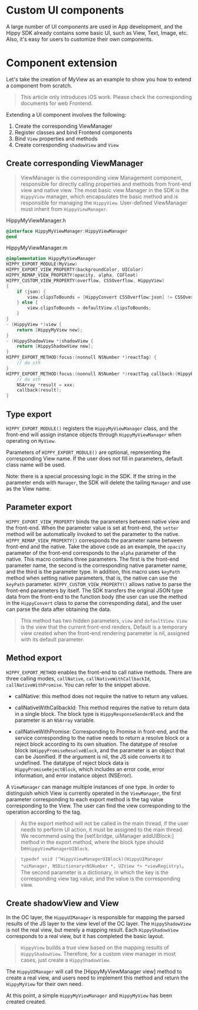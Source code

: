 # Custom UI components

A large number of UI components are used in App development, and the Hippy SDK already contains some basic UI, such as View, Text, Image, etc.
Also, it's easy for users to customize their own components.

# Component extension

Let's take the creation of MyView as an example to show you how to extend a component from scratch.

>This article only introduces iOS work. Please check the corresponding documents for web Frontend.

Extending a UI component involves the following:

1. Create the corresponding ViewManager
2. Register classes and bind Frontend components
3. Bind `View` properties and methods
4. Create corresponding `shadowView` and `View`

## Create corresponding ViewManager

>ViewManager is the corresponding view Management component, responsible for directly calling properties and methods from front-end view and native view.
>The most basic view Manager in the SDK is the `HippyView` manager, which encapsulates the basic method and is responsible for managing the `HippyView`.
>User-defined ViewManager must inherit from `HippyViewManager`.

HippyMyViewManager.h

```objectivec
@interface HippyMyViewManager:HippyViewManager
@end
```

HippyMyViewManager.m

```objectivec
@implementation HippyMyViewManager
HIPPY_EXPORT_MODULE(MyView)
HIPPY_EXPORT_VIEW_PROPERTY(backgroundColor, UIColor)
HIPPY_REMAP_VIEW_PROPERTY(opacity, alpha, CGFloat)
HIPPY_CUSTOM_VIEW_PROPERTY(overflow, CSSOverflow, HippyView)
{
    if (json) {
        view.clipsToBounds = [HippyConvert CSSOverflow:json] != CSSOverflowVisible;
    } else {
        view.clipsToBounds = defaultView.clipsToBounds;
    }
}
- (HippyView *)view {
    return [HippyMyView new];
}
- (HippyShadowView *)shadowView {
    return [HippyShadowView new];
}
HIPPY_EXPORT_METHOD(focus:(nonnull NSNumber *)reactTag) {
    // do sth
}
HIPPY_EXPORT_METHOD(focus:(nonnull NSNumber *)reactTag callback:(HippyResponseSenderBlock)callback) {
    // do sth
    NSArray *result = xxx;
    callback(result);
}
```

## Type export

`HIPPY_EXPORT_MODULE()` registers the `HippyMyViewManager` class, and the front-end will assign instance objects through `HippyMyViewManager` when operating on `MyView`.

Parameters of `HIPPY_EXPORT_MODULE()` are optional, representing the corresponding View name.
If the user does not fill in parameters, default class name will be used.

Note: there is a special processing logic in the SDK. If the string in the parameter ends with `Manager`, the SDK will delete the tailing `Manager` and use as the View name.

## Parameter export

`HIPPY_EXPORT_VIEW_PROPERTY` binds the parameters between native view and the front-end. When the parameter value is set at front-end, the `setter` method will be automatically invoked to set the parameter to the native.
`HIPPY_REMAP_VIEW_PROPERTY()` corresponds the parameter name between front-end and the native. Take the above code as an example, the `opacity` parameter of the front-end corresponds to the `alpha` parameter of the native. This macro contains three parameters. The first is the front-end parameter name, the second is the corresponding native parameter name, and the third is the parameter type. In addition, this macro uses `keyPath` method when setting native parameters, that is, the native can use the `keyPath` parameter.
`HIPPY_CUSTOM_VIEW_PROPERTY()` allows native to parse the front-end parameters by itself. The SDK transfers the original JSON type data from the front-end to the function body (the user can use the method in the `HippyConvert` class to parse the corresponding data), and the user can parse the data after obtaining the data.

>This method has two hidden parameters, `view` and `defaultView`. `View` is the view that the current front-end renders. Default is a temporary view created when the front-end rendering parameter is nil, assigned with its default parameter.

## Method export

`HIPPY_EXPORT_METHOD` enables the front-end to call native methods. There are three calling modes, `callNative`, `callNativeWithCallbackId`, `callNativeWithPromise`. You can refer to the snippet above.

* callNative: this method does not require the native to return any values.

* callNativeWithCallbackId: This method requires the native to return data in a single block. The block type is `HippyResponseSenderBlock` and the parameter is an `NSArray` variable.

* callNativeWithPromise: Corresponding to Promise in front-end, and the service corresponding to the native needs to return a resolve block or a reject block according to its own situation. The datatype of resolve block is`HippyPromiseResolveBlock`, and the parameter is an object that can be Jsonified. If the argument is nil, the JS side converts it to undefined. The datatype of reject block data is `HippyPromiseRejectBlock`, which includes an error code, error information, and error instance object (NSError).

A `ViewManager` can manage multiple instances of one type. In order to distinguish which View is currently operated in the `ViewManager`, the first parameter corresponding to each export method is the tag value corresponding to the View. The user can find the view corresponding to the operation according to the tag.

>As the export method will not be called in the main thread, if the user needs to perform UI action, it must be assigned to the main thread. We recommend using the [self.bridge, uiManager addUIBlock:] method in the export method, where the block type should be`HippyViewManagerUIBlock`.

> `typedef void (^HippyViewManagerUIBlock)(HippyUIManager *uiManager, NSDictionary<NSNumber *, UIView *> *viewRegistry)`。The second parameter is a dictionary, in which the key is the corresponding view tag value, and the value is the corresponding view.

## Create shadowView and View

In the OC layer, the `HippyUIManager` is responsible for mapping the parsed results of the JS layer to the view level of the OC layer. The `HippyShadowView` is not the real view, but merely a mapping result. Each `HippyShadowView` corresponds to a real view, but it has completed the basic layout.
>`HippyView` builds a true view based on the mapping results of `HippyShadowView`. Therefore, for a custom view manager in most cases, just create a `HippyShadowView`.

The `HippyUIManager` will call the [HippyMyViewManager view] method to create a real view, and users need to implement this method and return the `HippyMyView` for their own need.

At this point, a simple `HippyMyViewManager` and `HippyMyView` has been created created.

